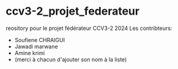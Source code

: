 # ccv3-2_projet_federateur
reository pour le projet fédérateur CCV3-2 2024
Les contribteurs:
- Soufiene CHRAIGUI
- Jawadi marwane
- Amine krimi
- (merci à chacun d'ajouter son nom à la liste)
